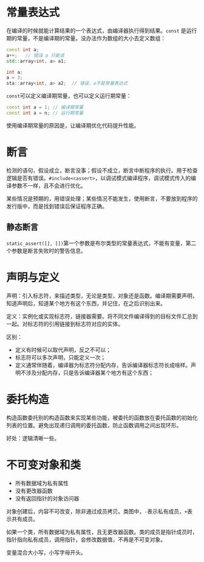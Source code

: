 # 常量表达式

在编译的时候就能计算结果的一个表达式，由编译器执行得到结果。`const` 是运行期的常量，不是编译期的常量。没办法作为数组的大小去定义数组：

```C++
const int a;
a++;   // 错误 a 只能读
std::array<int, a> a1;

int a;
a = 3;
sta::array<int, a> a2;  // 错误，a不是常量表达式
```

`const`可以定义编译期常量，也可以定义运行期常量：

```C++
const int a = 1; // 编译期常量
const int a = n; // 运行期常量
```

使用编译期常量的原因是，让编译期优化代码提升性能。

# 断言

检测的语句，假设成立，断言没事；假设不成立，断言中断程序的执行。用于检查逻辑是否有错误。`#include<cassert>`，以调试模式编译程序，调试模式传入的编译参数不一样，且不会进行优化。

某些情况是预期的，用错误处理；某些情况不能发生，使用断言，不要放到程序的发行版中，而是找到错误后保证程序正确。

## 静态断言

`static_assert([], [])`第一个参数是布尔类型的常量表达式，不能有变量，第二个参数是断言失败时的警告信息。

# 声明与定义

声明：引入标志符，来描述类型，无论是类型，对象还是函数。编译期需要声明，知道声明后，知道某个地方有这个东西，并记住，在之后识别出来。

定义：实例化或实现标志符，链接器需要。将不同文件编译得到的目标文件汇总到一起。对标志符的引用链接到标志符对应的实体。

区别：
- 定义有时候可以取代声明，反之不可以；
- 标志符可以多次声明，只能定义一次；
- 定义通常伴随着，编译器为标志符分配内存，告诉编译器标志符长成啥样。声明不涉及分配内存，只是告诉编译器某个地方有这个东西；

# 委托构造

构造函数委托别的构造函数来实现某些功能，被委托的函数放在委托函数的初始化列表的位置。避免出现递归调用的委托函数，防止函数调用之间出现环形。

好处：逻辑清晰一些。

# 不可变对象和类

- 所有数据域为私有属性
- 没有更改器函数
- 没有返回指针的对象访问器

对象创建后，内容不可改变，除非通过成员拷贝。类图中，`-`表示私有成员，`+`表示共有成员。

如果一个类，所有数据域为私有属性，且无更改器函数。类的成员是指针成员时，指针指向私有成员，调用指针，会修改数据值，不再是不可变对象。

变量混合大小写，小写字母开头。